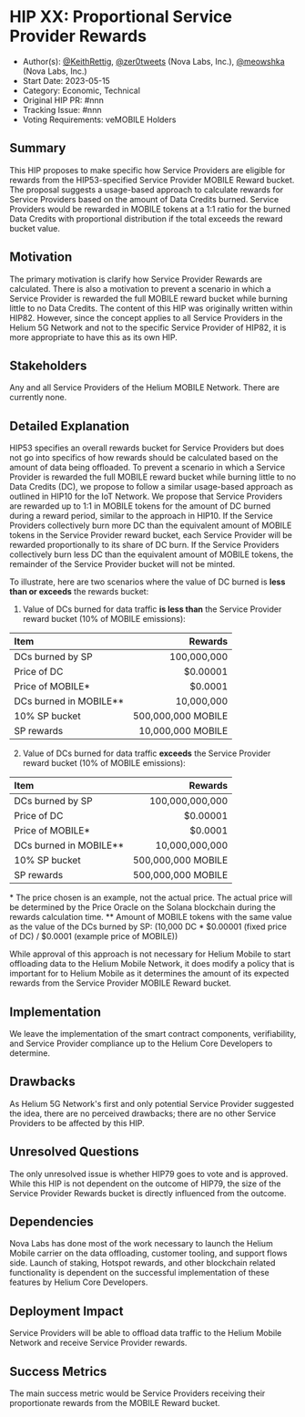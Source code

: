 # HIP XX: Proportional Service Provider Rewards
- Author(s): [@KeithRettig](https://github.com/KeithRettig), [@zer0tweets](https://github.com/zer0tweets) (Nova Labs, Inc.), [@meowshka](https://github.com/meowshka) (Nova Labs, Inc.)
- Start Date: 2023-05-15
- Category: Economic, Technical
- Original HIP PR: #nnn
- Tracking Issue: #nnn
- Voting Requirements: veMOBILE Holders

## Summary
This HIP proposes to make specific how Service Providers are eligible for rewards from the HIP53-specified Service Provider MOBILE Reward bucket.  The proposal suggests a usage-based approach to calculate rewards for Service Providers based on the amount of Data Credits burned.  Service Providers would be rewarded in MOBILE tokens at a 1:1 ratio for the burned Data Credits with proportional distribution if the total exceeds the reward bucket value.

## Motivation
The primary motivation is clarify how Service Provider Rewards are calculated.  There is also a motivation to prevent a scenario in which a Service Provider is rewarded the full MOBILE reward bucket while burning little to no Data Credits.  The content of this HIP was originally written within HIP82.  However, since the concept applies to all Service Providers in the Helium 5G Network and not to the specific Service Provider of HIP82, it is more appropriate to have this as its own HIP.

## Stakeholders
Any and all Service Providers of the Helium MOBILE Network.  There are currently none.

## Detailed Explanation
HIP53 specifies an overall rewards bucket for Service Providers but does not go into specifics of how rewards should be calculated based on the amount of data being offloaded. To prevent a scenario in which a Service Provider is rewarded the full MOBILE reward bucket while burning little to no Data Credits (DC), we propose to follow a similar usage-based approach as outlined in HIP10 for the IoT Network.
We propose that Service Providers are rewarded up to 1:1 in MOBILE tokens for the amount of DC burned during a reward period, similar to the approach in HIP10.  If the Service Providers collectively burn more DC than the equivalent amount of MOBILE tokens in the Service Provider reward bucket, each Service Provider will be rewarded proportionally to its share of DC burn.  If the Service Providers collectively burn less DC than the equivalent amount of MOBILE tokens, the remainder of the Service Provider bucket will not be minted.

To illustrate, here are two scenarios where the value of DC burned is **less than or exceeds** the rewards bucket:

1. Value of DCs burned for data traffic **is less than** the Service Provider reward bucket (10% of MOBILE emissions):

|Item|Rewards|
|:----------------------|---------:|
|DCs burned by SP|100,000,000|
|Price of DC|$0.00001|
|Price of MOBILE*|$0.0001|
|DCs burned in MOBILE**|10,000,000|
|10% SP bucket|500,000,000 MOBILE|
|SP rewards|10,000,000 MOBILE|

2. Value of DCs burned for data traffic **exceeds** the Service Provider reward bucket (10% of MOBILE emissions):

|Item|Rewards|
|:----------------------|---------:|
|DCs burned by SP|100,000,000,000|
|Price of DC|$0.00001|
|Price of MOBILE*|$0.0001|
|DCs burned in MOBILE**|10,000,000,000|
|10% SP bucket|500,000,000 MOBILE|
|SP rewards|500,000,000 MOBILE|

\* The price chosen is an example, not the actual price. The actual price will be determined by the Price Oracle on the Solana blockchain during the rewards calculation time.
\** Amount of MOBILE tokens with the same value as the value of the DCs burned by SP: (10,000 DC * $0.00001 (fixed price of DC) / $0.0001 (example price of MOBILE))

While approval of this approach is not necessary for Helium Mobile to start offloading data to the Helium Mobile Network, it does modify a policy that is important for to Helium Mobile as it determines the amount of its expected rewards from the Service Provider MOBILE Reward bucket.

## Implementation
We leave the implementation of the smart contract components, verifiability, and Service Provider compliance up to the Helium Core Developers to determine.

## Drawbacks
As Helium 5G Network's first and only potential Service Provider suggested the idea, there are no perceived drawbacks; there are no other Service Providers to be affected by this HIP.

## Unresolved Questions
The only unresolved issue is whether HIP79 goes to vote and is approved.  While this HIP is not dependent on the outcome of HIP79, the size of the Service Provider Rewards bucket is directly influenced from the outcome.

## Dependencies
Nova Labs has done most of the work necessary to launch the Helium Mobile carrier on the data offloading, customer tooling, and support flows side.  Launch of staking, Hotspot rewards, and other blockchain related functionality is dependent on the successful implementation of these features by Helium Core Developers.

## Deployment Impact
Service Providers will be able to offload data traffic to the Helium Mobile Network and receive Service Provider rewards.

## Success Metrics
The main success metric would be Service Providers receiving their proportionate rewards from the MOBILE Reward bucket.